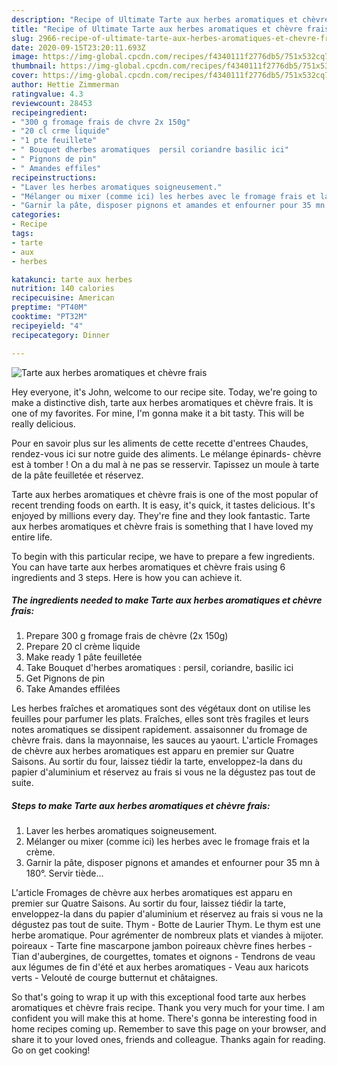 ```yaml
---
description: "Recipe of Ultimate Tarte aux herbes aromatiques et chèvre frais"
title: "Recipe of Ultimate Tarte aux herbes aromatiques et chèvre frais"
slug: 2966-recipe-of-ultimate-tarte-aux-herbes-aromatiques-et-chevre-frais
date: 2020-09-15T23:20:11.693Z
image: https://img-global.cpcdn.com/recipes/f4340111f2776db5/751x532cq70/tarte-aux-herbes-aromatiques-et-chevre-frais-photo-principale-de-la-recette.jpg
thumbnail: https://img-global.cpcdn.com/recipes/f4340111f2776db5/751x532cq70/tarte-aux-herbes-aromatiques-et-chevre-frais-photo-principale-de-la-recette.jpg
cover: https://img-global.cpcdn.com/recipes/f4340111f2776db5/751x532cq70/tarte-aux-herbes-aromatiques-et-chevre-frais-photo-principale-de-la-recette.jpg
author: Hettie Zimmerman
ratingvalue: 4.3
reviewcount: 28453
recipeingredient:
- "300 g fromage frais de chvre 2x 150g"
- "20 cl crme liquide"
- "1 pte feuillete"
- " Bouquet dherbes aromatiques  persil coriandre basilic ici"
- " Pignons de pin"
- " Amandes effiles"
recipeinstructions:
- "Laver les herbes aromatiques soigneusement."
- "Mélanger ou mixer (comme ici) les herbes avec le fromage frais et la crème."
- "Garnir la pâte, disposer pignons et amandes et enfourner pour 35 mn à 180°. Servir tiède..."
categories:
- Recipe
tags:
- tarte
- aux
- herbes

katakunci: tarte aux herbes 
nutrition: 140 calories
recipecuisine: American
preptime: "PT40M"
cooktime: "PT32M"
recipeyield: "4"
recipecategory: Dinner

---
```



![Tarte aux herbes aromatiques et chèvre frais](https://img-global.cpcdn.com/recipes/f4340111f2776db5/751x532cq70/tarte-aux-herbes-aromatiques-et-chevre-frais-photo-principale-de-la-recette.jpg)

Hey everyone, it's John, welcome to our recipe site. Today, we're going to make a distinctive dish, tarte aux herbes aromatiques et chèvre frais. It is one of my favorites. For mine, I'm gonna make it a bit tasty. This will be really delicious.

Pour en savoir plus sur les aliments de cette recette d&#39;entrees Chaudes, rendez-vous ici sur notre guide des aliments. Le mélange épinards- chèvre est à tomber ! On a du mal à ne pas se resservir. Tapissez un moule à tarte de la pâte feuilletée et réservez.

Tarte aux herbes aromatiques et chèvre frais is one of the most popular of recent trending foods on earth. It is easy, it's quick, it tastes delicious. It's enjoyed by millions every day. They're fine and they look fantastic. Tarte aux herbes aromatiques et chèvre frais is something that I have loved my entire life.


To begin with this particular recipe, we have to prepare a few ingredients. You can have tarte aux herbes aromatiques et chèvre frais using 6 ingredients and 3 steps. Here is how you can achieve it.

<!--inarticleads1-->

##### The ingredients needed to make Tarte aux herbes aromatiques et chèvre frais:

1. Prepare 300 g fromage frais de chèvre (2x 150g)
1. Prepare 20 cl crème liquide
1. Make ready 1 pâte feuilletée
1. Take  Bouquet d&#39;herbes aromatiques : persil, coriandre, basilic ici
1. Get  Pignons de pin
1. Take  Amandes effilées


Les herbes fraîches et aromatiques sont des végétaux dont on utilise les feuilles pour parfumer les plats. Fraîches, elles sont très fragiles et leurs notes aromatiques se dissipent rapidement. assaisonner du fromage de chèvre frais. dans la mayonnaise, les sauces au yaourt. L&#39;article Fromages de chèvre aux herbes aromatiques est apparu en premier sur Quatre Saisons. Au sortir du four, laissez tiédir la tarte, enveloppez-la dans du papier d&#39;aluminium et réservez au frais si vous ne la dégustez pas tout de suite. 

<!--inarticleads2-->

##### Steps to make Tarte aux herbes aromatiques et chèvre frais:

1. Laver les herbes aromatiques soigneusement.
1. Mélanger ou mixer (comme ici) les herbes avec le fromage frais et la crème.
1. Garnir la pâte, disposer pignons et amandes et enfourner pour 35 mn à 180°. Servir tiède...


L&#39;article Fromages de chèvre aux herbes aromatiques est apparu en premier sur Quatre Saisons. Au sortir du four, laissez tiédir la tarte, enveloppez-la dans du papier d&#39;aluminium et réservez au frais si vous ne la dégustez pas tout de suite. Thym - Botte de Laurier Thym. Le thym est une herbe aromatique. Pour agrémenter de nombreux plats et viandes à mijoter. poireaux - Tarte fine mascarpone jambon poireaux chèvre fines herbes - Tian d&#39;aubergines, de courgettes, tomates et oignons - Tendrons de veau aux légumes de fin d&#39;été et aux herbes aromatiques - Veau aux haricots verts - Velouté de courge butternut et châtaignes. 

So that's going to wrap it up with this exceptional food tarte aux herbes aromatiques et chèvre frais recipe. Thank you very much for your time. I am confident you will make this at home. There's gonna be interesting food in home recipes coming up. Remember to save this page on your browser, and share it to your loved ones, friends and colleague. Thanks again for reading. Go on get cooking!
